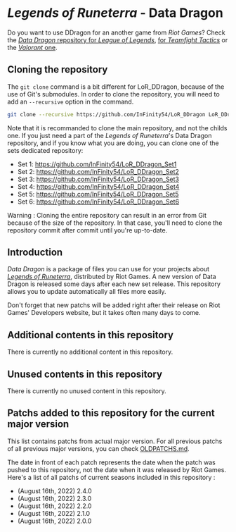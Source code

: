 # _Legends of Runeterra_ - Data Dragon

Do you want to use DDragon for an another game from _Riot Games_? Check the [_Data Dragon_ repository for _League of Legends_](https://github.com/InFinity54/LoL_DDragon), [for _Teamfight Tactics_](https://github.com/InFinity54/TFT_DDragon) or the [_Valorant_ one](https://github.com/InFinity54/Valorant_DDragon).

## Cloning the repository

The `git clone` command is a bit different for LoR_DDragon, because of the use of Git's submodules. In order to clone the repository, you will need to add an `--recursive` option in the command.

```bash
git clone --recursive https://github.com/InFinity54/LoR_DDragon LoR_DDragon
```

Note that it is recommanded to clone the main repository, and not the childs one. If you just need a part of the _Legends of Runeterra_'s Data Dragon repository, and if you know what you are doing, you can clone one of the sets dedicated repository:
* Set 1: https://github.com/InFinity54/LoR_DDragon_Set1
* Set 2: https://github.com/InFinity54/LoR_DDragon_Set2
* Set 3: https://github.com/InFinity54/LoR_DDragon_Set3
* Set 4: https://github.com/InFinity54/LoR_DDragon_Set4
* Set 5: https://github.com/InFinity54/LoR_DDragon_Set5
* Set 6: https://github.com/InFinity54/LoR_DDragon_Set6

Warning : Cloning the entire repository can result in an error from Git because of the size of the repository. In that case, you'll need to clone the repository commit after commit until you're up-to-date.

## Introduction
_Data Dragon_ is a package of files you can use for your projects about [_Legends of Runeterra_](https://playruneterra.com), distributed by Riot Games. A new version of Data Dragon is released some days after each new set release. This repository allows you to update automatically all files more easily.

Don't forget that new patchs will be added right after their release on Riot Games' Developers website, but it takes often many days to come.

## Additional contents in this repository
There is currently no additional content in this repository.

## Unused contents in this repository
There is currently no unused content in this repository.

## Patchs added to this repository for the current major version
This list contains patchs from actual major version. For all previous patchs of all previous major versions, you can check [OLDPATCHS.md](OLDPATCHS.md).

The date in front of each patch represents the date when the patch was pushed to this repository, not the date when it was released by Riot Games. Here's a list of all patchs of current seasons included in this repository :

- (August 16th, 2022) 2.4.0
- (August 16th, 2022) 2.3.0
- (August 16th, 2022) 2.2.0
- (August 16th, 2022) 2.1.0
- (August 16th, 2022) 2.0.0